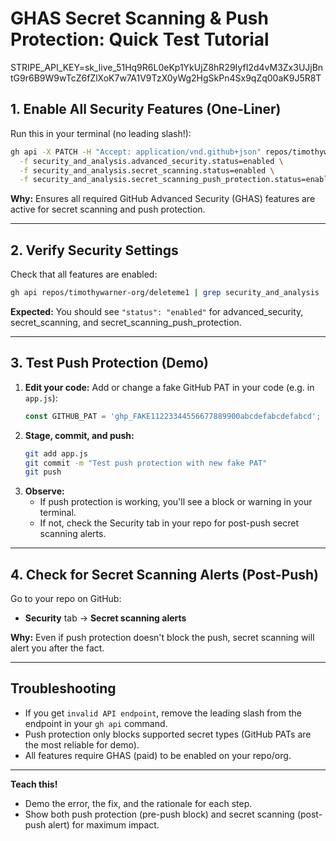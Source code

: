 # GHAS Secret Scanning & Push Protection: Quick Test Tutorial

STRIPE_API_KEY=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


## 1. Enable All Security Features (One-Liner)

Run this in your terminal (no leading slash!):

```sh
gh api -X PATCH -H "Accept: application/vnd.github+json" repos/timothywarner-org/deleteme1 \
  -f security_and_analysis.advanced_security.status=enabled \
  -f security_and_analysis.secret_scanning.status=enabled \
  -f security_and_analysis.secret_scanning_push_protection.status=enabled
```

**Why:** Ensures all required GitHub Advanced Security (GHAS) features are active for secret scanning and push protection.

---

## 2. Verify Security Settings

Check that all features are enabled:

```sh
gh api repos/timothywarner-org/deleteme1 | grep security_and_analysis
```

**Expected:** You should see `"status": "enabled"` for advanced_security, secret_scanning, and secret_scanning_push_protection.

---

## 3. Test Push Protection (Demo)

1. **Edit your code:**
   Add or change a fake GitHub PAT in your code (e.g. in `app.js`):
   ```js
   const GITHUB_PAT = 'ghp_FAKE11223344556677889900abcdefabcdefabcd'; // Demo
   ```
2. **Stage, commit, and push:**
   ```sh
   git add app.js
   git commit -m "Test push protection with new fake PAT"
   git push
   ```
3. **Observe:**
   - If push protection is working, you'll see a block or warning in your terminal.
   - If not, check the Security tab in your repo for post-push secret scanning alerts.

---

## 4. Check for Secret Scanning Alerts (Post-Push)

Go to your repo on GitHub:
- **Security** tab → **Secret scanning alerts**

**Why:** Even if push protection doesn't block the push, secret scanning will alert you after the fact.

---

## Troubleshooting
- If you get `invalid API endpoint`, remove the leading slash from the endpoint in your `gh api` command.
- Push protection only blocks supported secret types (GitHub PATs are the most reliable for demo).
- All features require GHAS (paid) to be enabled on your repo/org.

---

**Teach this!**
- Demo the error, the fix, and the rationale for each step.
- Show both push protection (pre-push block) and secret scanning (post-push alert) for maximum impact.
